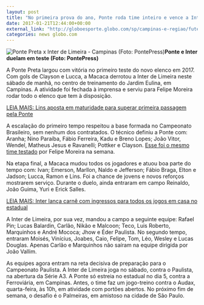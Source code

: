 ```yaml
---
layout: post
title: "No primeira prova do ano, Ponte roda time inteiro e vence a Inter de Limeira"
date: 2017-01-21T12:44:00+00:00
external_link: "http://globoesporte.globo.com/sp/campinas-e-regiao/futebol/noticia/2017/01/no-primeiro-teste-do-ano-ponte-roda-time-inteiro-e-vence-inter-de-limeira.html"
categories: news globo.com
---
```

 ![Ponte Preta x Inter de Limeira - Campinas (Foto: PontePress)](http://s2.glbimg.com/7lgQyqswMLYhhAI_5Ikc60M60wA=/212x0:616x536/300x397/s.glbimg.com/es/ge/f/original/2017/01/21/ponte2.jpg "Ponte Preta x Inter de Limeira - Campinas (Foto: PontePress)")**Ponte e Inter duelam em teste (Foto: PontePress)**

A Ponte Preta largou com vitória no primeiro teste do novo elenco em 2017. Com gols de Clayson e Lucca, a Macaca derrotou a Inter de Limeira neste sábado de manhã, no centro de treinamento do Jardim Eulina, em Campinas. A atividade foi fechada à imprensa e serviu para Felipe Moreira rodar todo o elenco que tem à disposição.

[LEIA MAIS: Lins aposta em maturidade para superar primeira passagem pela Ponte](http://globoesporte.globo.com/sp/campinas-e-regiao/futebol/times/ponte-preta/noticia/2017/01/de-volta-lins-aposta-em-maturidade-para-superar-1-passagem-pela-ponte.html)

A escalação do primeiro tempo respeitou a base formada no Campeonato Brasileiro, sem nenhum dos contratados. O técnico definiu a Ponte com: Aranha; Nino Paraíba, Fábio Ferreira, Kadu e Breno Lopes; João Vitor, Wendel, Matheus Jesus e Ravanelli; Pottker e Clayson. [Esse foi o mesmo time testado](http://globoesporte.globo.com/sp/campinas-e-regiao/futebol/times/ponte-preta/noticia/2017/01/preferencia-por-base-de-2016-e-4-4-2-felipe-comeca-dar-sua-cara-ponte.html) por Felipe Moreira na semana.

Na etapa final, a Macaca mudou todos os jogadores e atuou boa parte do tempo com: Ivan; Emerson, Marllon, Naldo e Jefferson; Fábio Braga, Elton e Jadson; Lucca, Ramon e Lins. Foi a chance de jovens e novos reforços mostrarem serviço. Durante o duelo, ainda entraram em campo Reinaldo, João Guima, Yuri e Erick Salles.

[LEIA MAIS:&nbsp;Inter lança carnê com ingressos para todos os jogos em casa no estadual](http://globoesporte.globo.com/sp/campinas-e-regiao/futebol/times/inter-de-limeira/noticia/2017/01/inter-lanca-carne-com-ingressos-para-todos-os-jogos-em-casa-no-estadual.html)

A Inter de Limeira, por sua vez, mandou a campo a seguinte equipe: Rafael Pin; Lucas Balardin, Carlão, Nikão e Malcoon; Teco, Luis Roberto, Marquinhos e André Mococa; Jhow e Éder Paulista. No segundo tempo, entraram Moisés, Vinícius, Joabes, Caio, Felipe, Tom, Léo, Wesley e Lucas Douglas. Apenas Carlão e Marquinhos não saíram na equipe dirigida por João Vallim.

As equipes agora entram na reta decisiva de preparação para o Campeonato Paulista. A Inter de Limeira joga no sábado, contra o Paulista, na abertura da Série A3. A Ponte só estreia no estadual no dia 5, contra a Ferroviária, em Campinas. Antes, o time faz um jogo-treino contra o Audax, quarta-feira, às 10h, em atividade com portões abertos. No próximo fim de semana, o desafio é o Palmeiras, em amistoso na cidade de São Paulo.

